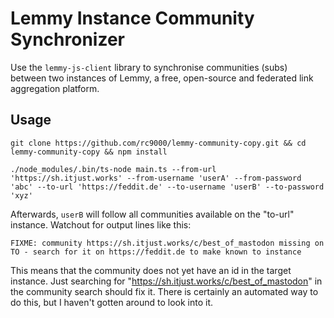 # Lemmy Instance Community Synchronizer

Use the `lemmy-js-client` library to synchronise communities (subs) between two instances of Lemmy, a free, open-source and federated link aggregation platform. 

## Usage

    git clone https://github.com/rc9000/lemmy-community-copy.git && cd lemmy-community-copy && npm install

    ./node_modules/.bin/ts-node main.ts --from-url 'https://sh.itjust.works' --from-username 'userA' --from-password 'abc' --to-url 'https://feddit.de' --to-username 'userB' --to-password 'xyz'

Afterwards, `userB` will follow all communities available on the "to-url" instance. Watchout for output lines like this:

    FIXME: community https://sh.itjust.works/c/best_of_mastodon missing on TO - search for it on https://feddit.de to make known to instance

This means that the community does not yet have an id in the target instance. Just searching for "https://sh.itjust.works/c/best_of_mastodon" in the community search should fix it. There is certainly an automated way to do this, but I haven't gotten around to look into it.






